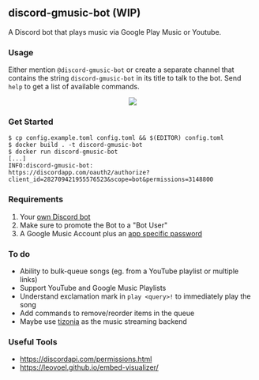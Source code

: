 ## discord-gmusic-bot (WIP)

A Discord bot that plays music via Google Play Music or Youtube.

### Usage

Either mention `@discord-gmusic-bot` or create a separate channel that
contains the string `discord-gmusic-bot` in its title to talk to the bot.
Send `help` to get a list of available commands.

<p align="center">
  <img src="https://i.imgur.com/1HFDCmY.png"/>
<p>

### Get Started

    $ cp config.example.toml config.toml && $(EDITOR) config.toml
    $ docker build . -t discord-gmusic-bot
    $ docker run discord-gmusic-bot
    [...]
    INFO:discord-gmusic-bot:        https://discordapp.com/oauth2/authorize?client_id=282709421955576523&scope=bot&permissions=3148800

### Requirements

1. Your [own Discord bot](https://discordapp.com/developers/applications/me/create)
2. Make sure to promote the Bot to a "Bot User"
3. A Google Music Account plus an [app specific password](https://myaccount.google.com/apppasswords)

### To do

* Ability to bulk-queue songs (eg. from a YouTube playlist or multiple links)
* Support YouTube and Google Music Playlists
* Understand exclamation mark in `play <query>!` to immediately play the song
* Add commands to remove/reorder items in the queue
* Maybe use [tizonia](https://github.com/tizonia/tizonia-openmax-il) as the
  music streaming backend

### Useful Tools

* https://discordapi.com/permissions.html
* https://leovoel.github.io/embed-visualizer/
